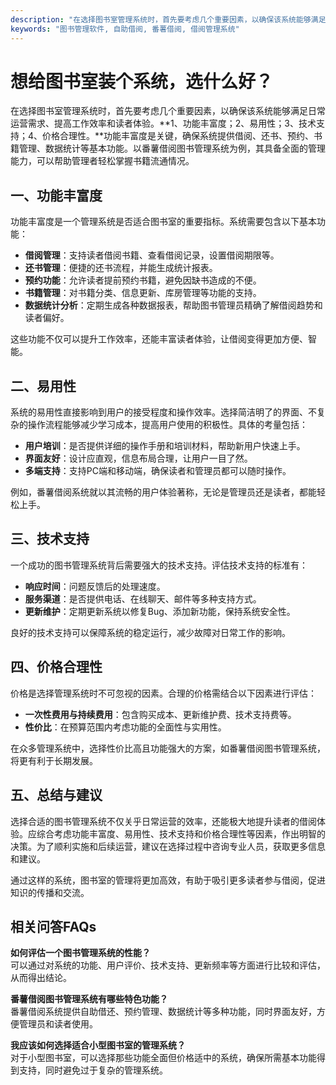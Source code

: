 ```yaml
---
description: "在选择图书室管理系统时，首先要考虑几个重要因素，以确保该系统能够满足日常运营需求、提高工作效率和读者体验。**1、功能丰富度；2、易用性；3、技术支持；4、价格合理性。**功能丰富度是关键，确保系统提供借阅、还书、预约、书籍管理、数据统计等基本功能。以番薯借阅图书管理系统为例，其具备全面的管理能力，可以帮助管理者轻松掌握书籍流通情况。"
keywords: "图书管理软件, 自助借阅, 番薯借阅, 借阅管理系统"
---
```

# 想给图书室装个系统，选什么好？

在选择图书室管理系统时，首先要考虑几个重要因素，以确保该系统能够满足日常运营需求、提高工作效率和读者体验。**1、功能丰富度；2、易用性；3、技术支持；4、价格合理性。**功能丰富度是关键，确保系统提供借阅、还书、预约、书籍管理、数据统计等基本功能。以番薯借阅图书管理系统为例，其具备全面的管理能力，可以帮助管理者轻松掌握书籍流通情况。

## 一、功能丰富度

功能丰富度是一个管理系统是否适合图书室的重要指标。系统需要包含以下基本功能：

- **借阅管理**：支持读者借阅书籍、查看借阅记录，设置借阅期限等。
- **还书管理**：便捷的还书流程，并能生成统计报表。
- **预约功能**：允许读者提前预约书籍，避免因缺书造成的不便。
- **书籍管理**：对书籍分类、信息更新、库房管理等功能的支持。
- **数据统计分析**：定期生成各种数据报表，帮助图书管理员精确了解借阅趋势和读者偏好。

这些功能不仅可以提升工作效率，还能丰富读者体验，让借阅变得更加方便、智能。

## 二、易用性

系统的易用性直接影响到用户的接受程度和操作效率。选择简洁明了的界面、不复杂的操作流程能够减少学习成本，提高用户使用的积极性。具体的考量包括：

- **用户培训**：是否提供详细的操作手册和培训材料，帮助新用户快速上手。
- **界面友好**：设计应直观，信息布局合理，让用户一目了然。
- **多端支持**：支持PC端和移动端，确保读者和管理员都可以随时操作。

例如，番薯借阅系统就以其流畅的用户体验著称，无论是管理员还是读者，都能轻松上手。

## 三、技术支持

一个成功的图书管理系统背后需要强大的技术支持。评估技术支持的标准有：

- **响应时间**：问题反馈后的处理速度。
- **服务渠道**：是否提供电话、在线聊天、邮件等多种支持方式。
- **更新维护**：定期更新系统以修复Bug、添加新功能，保持系统安全性。

良好的技术支持可以保障系统的稳定运行，减少故障对日常工作的影响。

## 四、价格合理性

价格是选择管理系统时不可忽视的因素。合理的价格需结合以下因素进行评估：

- **一次性费用与持续费用**：包含购买成本、更新维护费、技术支持费等。
- **性价比**：在预算范围内考虑功能的全面性与实用性。

在众多管理系统中，选择性价比高且功能强大的方案，如番薯借阅图书管理系统，将更有利于长期发展。

## 五、总结与建议

选择合适的图书管理系统不仅关乎日常运营的效率，还能极大地提升读者的借阅体验。应综合考虑功能丰富度、易用性、技术支持和价格合理性等因素，作出明智的决策。为了顺利实施和后续运营，建议在选择过程中咨询专业人员，获取更多信息和建议。

通过这样的系统，图书室的管理将更加高效，有助于吸引更多读者参与借阅，促进知识的传播和交流。

## 相关问答FAQs

**如何评估一个图书管理系统的性能？**  
可以通过对系统的功能、用户评价、技术支持、更新频率等方面进行比较和评估，从而得出结论。

**番薯借阅图书管理系统有哪些特色功能？**  
番薯借阅系统提供自助借还、预约管理、数据统计等多种功能，同时界面友好，方便管理员和读者使用。

**我应该如何选择适合小型图书室的管理系统？**  
对于小型图书室，可以选择那些功能全面但价格适中的系统，确保所需基本功能得到支持，同时避免过于复杂的管理系统。
